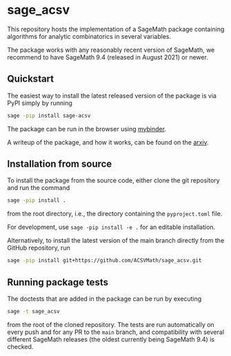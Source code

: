 # sage_acsv

This repository hosts the implementation of a SageMath package
containing algorithms for analytic combinatorics in several variables.

The package works with any reasonably recent version of SageMath, we
recommend to have SageMath 9.4 (released in August 2021) or newer.

## Quickstart

The easiest way to install the latest released version of the package
is via PyPI simply by running

```sh
sage -pip install sage-acsv
```

The package can be run in the browser using [mybinder](https://mybinder.org/v2/gh/ACSVMath/sage_acsv/HEAD?labpath=examples%2FSage-ACSV-Tests.ipynb).

A writeup of the package, and how it works, can be found on the [arxiv](https://arxiv.org/abs/2303.09603).

## Installation from source

To install the package from the source code, either clone the git repository
and run the command
```sh
sage -pip install .
```
from the root directory, i.e., the directory containing the `pyproject.toml`
file.

For development, use `sage -pip install -e .` for an editable installation.

Alternatively, to install the latest version of the main branch directly from
the GitHub repository, run
```sh
sage -pip install git+https://github.com/ACSVMath/sage_acsv.git
```

## Running package tests 

The doctests that are added in the package can be run by executing
```sh
sage -t sage_acsv
```
from the root of the cloned repository. The tests are run automatically
on every push and for any PR to the `main` branch, and compatibility with
several different SageMath releases (the oldest currently being SageMath 9.4)
is checked.

